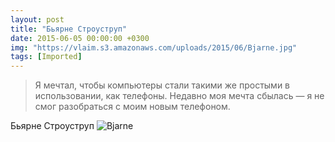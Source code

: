 ```yaml
---
layout: post
title: "Бьярне Строуструп"
date: 2015-06-05 00:00:00 +0300
img: "https://vlaim.s3.amazonaws.com/uploads/2015/06/Bjarne.jpg"
tags: [Imported]
---
```


> Я мечтал, чтобы компьютеры стали такими же простыми в использовании, как телефоны. Недавно моя мечта сбылась — я не смог разобраться с моим новым телефоном.

Бьярне Строуструп
![Bjarne](Bjarne.jpg)